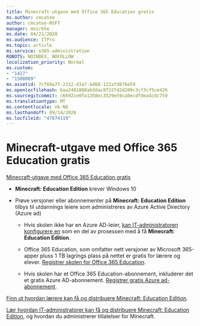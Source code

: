 ```yaml
---
title: Minecraft-utgave med Office 365 Education gratis
ms.author: cmcatee
author: cmcatee-MSFT
manager: mnirkhe
ms.date: 04/21/2020
ms.audience: ITPro
ms.topic: article
ms.service: o365-administration
ROBOTS: NOINDEX, NOFOLLOW
localization_priority: Normal
ms.custom:
- "1427"
- "1500009"
ms.assetid: 7cf69a77-2212-43a7-bd68-122afd876e59
ms.openlocfilehash: baa2401888ab3dac8f32fd2d209c3cf3cf5ce426
ms.sourcegitcommit: c6692ce0fa1358ec3529e59ca0ecdfdea4cdc759
ms.translationtype: MT
ms.contentlocale: nb-NO
ms.lasthandoff: 09/14/2020
ms.locfileid: "47674119"
---
```

# <a name="minecraft-edition-with-office-365-education-for-free"></a>Minecraft-utgave med Office 365 Education gratis

[Minecraft-utgave med Office 365 Education gratis](https://docs.microsoft.com/education/windows/get-minecraft-for-education)
  
- **Minecraft: Education Edition** krever Windows 10

- Prøve versjoner eller abonnementer på **Minecraft: Education Edition** tilbys til utdannings leiere som administreres av Azure Active Directory (Azure ad)

  - Hvis skolen ikke har en Azure AD-leier, [kan IT-administratoren konfigurere en](https://docs.microsoft.com/education/windows/school-get-minecraft) som en del av prosessen med å få **Minecraft: Education Edition**.

  - Office 365 Education, som omfatter nett versjoner av Microsoft 365-apper pluss 1 TB lagrings plass på nettet er gratis for lærere og elever. [Registrer skolen for Office 365 Education](https://products.office.com/academic/office-365-education-plan).

  - Hvis skolen har et Office 365 Education-abonnement, inkluderer det et gratis Azure AD-abonnement. [Registrer gratis Azure ad-abonnement](https://msdn.microsoft.com/library/windows/hardware/mt703369%28v=vs.85%29.aspx).

[Finn ut hvordan lærere kan få og distribuere Minecraft: Education Edition](https://docs.microsoft.com/education/windows/teacher-get-minecraft).
  
[Lær hvordan IT-administratorer kan få og distribuere Minecraft: Education Edition](https://docs.microsoft.com/education/windows/school-get-minecraft), og hvordan du administrerer tillatelser for Minecraft.